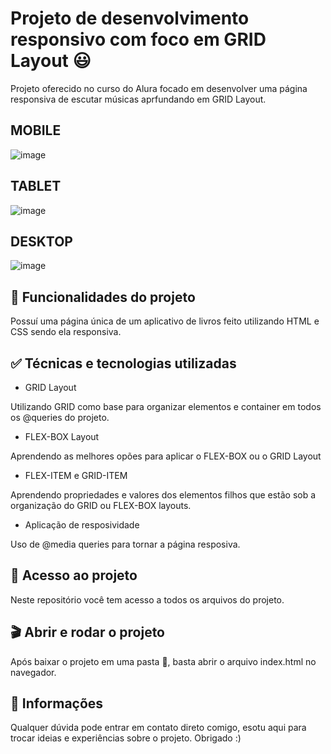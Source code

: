 # Projeto de desenvolvimento responsivo com foco em GRID Layout 😃

Projeto oferecido no curso do Alura focado em desenvolver uma página responsiva de escutar músicas aprfundando em GRID Layout.

## MOBILE

![image](https://github.com/joaohcorrales/WaveCast/assets/90198535/52228b0e-d0a7-482b-aa75-1ab380e039e8)

## TABLET

![image](https://github.com/joaohcorrales/WaveCast/assets/90198535/1bf0a83e-3c85-423d-a0a8-8b5b886d78f8)

## DESKTOP

![image](https://github.com/joaohcorrales/WaveCast/assets/90198535/7674b43f-b7e9-49af-86b5-ece5255d6286)

## 🔨 Funcionalidades do projeto

Possuí uma página única de um aplicativo de livros feito utilizando HTML e CSS sendo ela responsiva.

## ✅ Técnicas e tecnologias utilizadas

- GRID Layout

Utilizando GRID como base para organizar elementos e container em todos os @queries do projeto.

- FLEX-BOX Layout

Aprendendo as melhores opões para aplicar o FLEX-BOX ou o GRID Layout

- FLEX-ITEM e GRID-ITEM

Aprendendo propriedades e valores dos elementos filhos que estão sob a organização do GRID ou FLEX-BOX layouts.

- Aplicação de resposividade

Uso de @media queries para tornar a página resposiva.

## 📁 Acesso ao projeto

Neste repositório você tem acesso a todos os arquivos do projeto.

## 🎬 Abrir e rodar o projeto

Após baixar o projeto em uma pasta 📁, basta abrir o arquivo index.html no navegador.

## 🚩 Informações

Qualquer dúvida pode entrar em contato direto comigo, esotu aqui para trocar ideias e experiências sobre o projeto. Obrigado :)